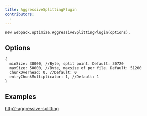 ```yaml
---
title: AggressiveSplittingPlugin
contributors:
  - 
---
```



```
new webpack.optimize.AggressiveSplittingPlugin(options),
```

## Options
```
{
  minSize: 30000, //Byte, split point. Default: 30720
  maxSize: 50000, //Byte, maxsize of per file. Default: 51200
  chunkOverhead: 0, //Default: 0
  entryChunkMultiplicator: 1, //Default: 1
}
```

## Examples
[http2-aggressive-splitting](https://github.com/webpack/webpack/tree/master/examples/http2-aggressive-splitting)
